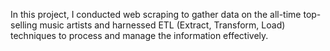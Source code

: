 In this project, I conducted web scraping to gather data on the all-time top-selling music artists and harnessed ETL (Extract, Transform, Load) techniques to process and manage the information effectively.
